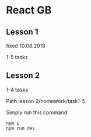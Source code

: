 # React GB

## Lesson 1
fixed 10.08.2018

1-5 tasks

## Lesson 2
1-4 tasks

Path lesson 2/homework/task1-5

Simply run this command
```
npm i
npm run dev
```